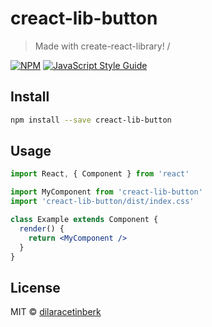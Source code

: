 # creact-lib-button

> Made with create-react-library! /

[![NPM](https://img.shields.io/npm/v/creact-lib-button.svg)](https://www.npmjs.com/package/creact-lib-button) [![JavaScript Style Guide](https://img.shields.io/badge/code_style-standard-brightgreen.svg)](https://standardjs.com)

## Install

```bash
npm install --save creact-lib-button
```

## Usage

```jsx
import React, { Component } from 'react'

import MyComponent from 'creact-lib-button'
import 'creact-lib-button/dist/index.css'

class Example extends Component {
  render() {
    return <MyComponent />
  }
}
```

## License

MIT © [dilaracetinberk](https://github.com/dilaracetinberk)
